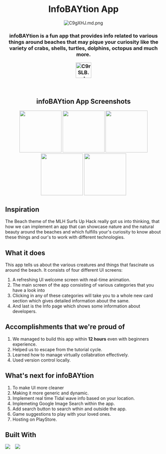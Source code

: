 <h1 align="center"><b>InfoBAYtion App</b></h1>
<p float="left" align="middle">
<img src="https://iili.io/C9gXHJ.md.png" alt="C9gXHJ.md.png" border="0">
</p>


<h3 align="center">infoBAYtion is a fun app that provides info related to various things around beaches that may pique your curiosity like the variety of crabs, shells, turtles, dolphins, octopus and much more.

</br>

<p float="left" align="middle" padding-top=15px>

<a href="https://youtu.be/dH5nyewZkGg"><img src="https://iili.io/C9rSLB.md.png" width="50" alt="C9rSLB.md.png" border="0"></a>

</p>

</h3>

</br>

<h2 align="center"><b>infoBAYtion App Screenshots</b></h2>

<p float="left" align="middle">
  <img src="https://iili.io/C9UEvf.md.png" width="135" />
  <img src="https://iili.io/C9UGp4.md.png" width="135" /> 
  <img src="https://iili.io/C9UVTl.md.png" width="135" />
  <img src="https://iili.io/C9Ue3u.md.png" width="135" />
  <img src="https://iili.io/C9UkYb.md.png" width="135" />
</p>



## **Inspiration**
The Beach theme of the MLH Surfs Up Hack really got us into thinking, that how we can implement an app that can showcase nature and the natural beauty around the beaches and which fulfills your's curiosity to know about these things and our's to work with different technologies. 

## **What it does**
This app tells us about the various creatures and things that fascinate us around the beach. It consists of four different UI screens:
1. A refreshing UI welcome screen with real-time animation.
2. The main screen of the app consisting of various categories that you have a look into
3. Clicking in any of these categories will take you to a whole new card section which gives detailed information about the same.
4. And last is the Info page which shows some information about developers.


## **Accomplishments that we're proud of**
1. We managed to build this app within <b>12 hours</b> even with beginners experience.
2. Helped us to escape from the tutorial cycle.
3. Learned how to manage virtually collabration effectively.
4. Used version control locally.


## **What's next for infoBAYtion**
1. To make UI more cleaner
2. Making it more generic and dynamic.
3. Implement real time Tidal wave info based on your location.
4. Implemeting Google Image Search within the app.
5. Add search button to search wthin and outside the app.
6. Game suggestions to play with your loved ones.
7. Hosting on PlayStore.

## **Built With**

<img src="https://img.shields.io/badge/flutter%20-%2300D9FF.svg?&style=for-the-badge&logo=flutter&logoColor=white" />&nbsp;&nbsp;&nbsp;
<img src="https://img.shields.io/badge/dart%20-%231572B6.svg?&style=for-the-badge&logo=dart&logoColor=white" />&nbsp;&nbsp;&nbsp;

